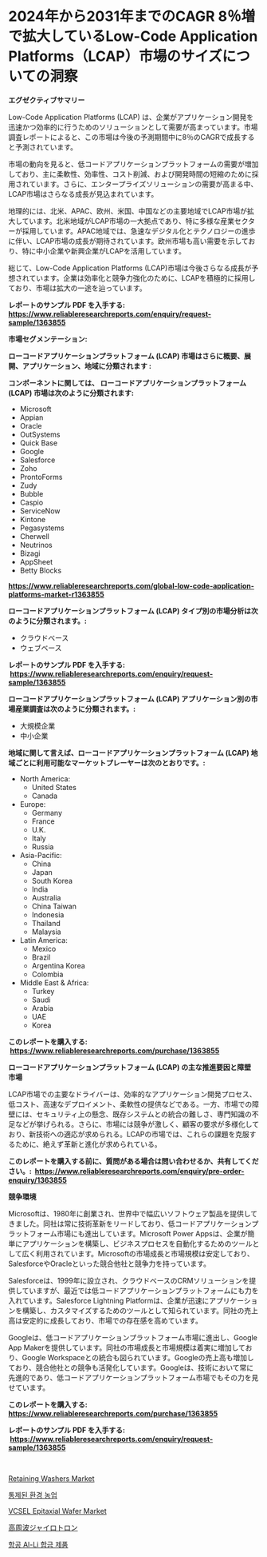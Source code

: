 <p><h1>2024年から2031年までのCAGR 8％増で拡大しているLow-Code Application Platforms（LCAP）市場のサイズについての洞察</h1></p><p><strong>エグゼクティブサマリー</strong></p>
<p><p>Low-Code Application Platforms (LCAP) は、企業がアプリケーション開発を迅速かつ効率的に行うためのソリューションとして需要が高まっています。市場調査レポートによると、この市場は今後の予測期間中に8％のCAGRで成長すると予測されています。</p><p>市場の動向を見ると、低コードアプリケーションプラットフォームの需要が増加しており、主に柔軟性、効率性、コスト削減、および開発時間の短縮のために採用されています。さらに、エンタープライズソリューションの需要が高まる中、LCAP市場はさらなる成長が見込まれています。</p><p>地理的には、北米、APAC、欧州、米国、中国などの主要地域でLCAP市場が拡大しています。北米地域がLCAP市場の一大拠点であり、特に多様な産業セクターが採用しています。APAC地域では、急速なデジタル化とテクノロジーの進歩に伴い、LCAP市場の成長が期待されています。欧州市場も高い需要を示しており、特に中小企業や新興企業がLCAPを活用しています。</p><p>総じて、Low-Code Application Platforms (LCAP)市場は今後さらなる成長が予想されています。企業は効率化と競争力強化のために、LCAPを積極的に採用しており、市場は拡大の一途を辿っています。</p></p>
<p><strong>レポートのサンプル PDF を入手する: <a href="https://www.reliableresearchreports.com/enquiry/request-sample/1363855">https://www.reliableresearchreports.com/enquiry/request-sample/1363855</a></strong></p>
<p><strong>市場セグメンテーション:</strong></p>
<p><strong> ローコードアプリケーションプラットフォーム (LCAP) 市場はさらに概要、展開、アプリケーション、地域に分類されます :</strong></p>
<p><strong>コンポーネントに関しては、 ローコードアプリケーションプラットフォーム (LCAP) 市場は次のように分類されます: &nbsp;</strong></p>
<p><ul><li>Microsoft</li><li>Appian</li><li>Oracle</li><li>OutSystems</li><li>Quick Base</li><li>Google</li><li>Salesforce</li><li>Zoho</li><li>ProntoForms</li><li>Zudy</li><li>Bubble</li><li>Caspio</li><li>ServiceNow</li><li>Kintone</li><li>Pegasystems</li><li>Cherwell</li><li>Neutrinos</li><li>Bizagi</li><li>AppSheet</li><li>Betty Blocks</li></ul></p>
<p><strong><a href="https://www.reliableresearchreports.com/global-low-code-application-platforms-market-r1363855">https://www.reliableresearchreports.com/global-low-code-application-platforms-market-r1363855</a></strong></p>
<p><strong> ローコードアプリケーションプラットフォーム (LCAP) タイプ別の市場分析は次のように分類されます。:</strong></p>
<p><ul><li>クラウドベース</li><li>ウェブベース</li></ul></p>
<p><strong>レポートのサンプル PDF を入手する: &nbsp;<a href="https://www.reliableresearchreports.com/enquiry/request-sample/1363855">https://www.reliableresearchreports.com/enquiry/request-sample/1363855</a></strong></p>
<p><strong> ローコードアプリケーションプラットフォーム (LCAP) アプリケーション別の市場産業調査は次のように分類されます。:</strong></p>
<p><ul><li>大規模企業</li><li>中小企業</li></ul></p>
<p><strong>地域に関して言えば、ローコードアプリケーションプラットフォーム (LCAP) 地域ごとに利用可能なマーケットプレーヤーは次のとおりです。:</strong></p>
<p><ul>
    <li>
        North America:
        <ul>
            <li>United States</li>
            <li>Canada</li>
        </ul>
    </li>
    <li>
        Europe:
        <ul>
            <li>Germany</li>
            <li>France</li>
            <li>U.K.</li>
            <li>Italy</li>
            <li>Russia</li>
        </ul>
    </li>
    <li>
        Asia-Pacific:
        <ul>
            <li>China</li>
            <li>Japan</li>
            <li>South Korea</li>
            <li>India</li>
            <li>Australia</li>
            <li>China Taiwan</li>
            <li>Indonesia</li>
            <li>Thailand</li>
            <li>Malaysia</li>
        </ul>
    </li>
    <li>
        Latin America:
        <ul>
            <li>Mexico</li>
            <li>Brazil</li>
            <li>Argentina Korea</li>
            <li>Colombia</li>
        </ul>
    </li>
    <li>
        Middle East & Africa:
        <ul>
            <li>Turkey</li>
            <li>Saudi</li>
            <li>Arabia</li>
            <li>UAE</li>
            <li>Korea</li>
        </ul>
    </li>
    </ul></p>
<p><strong>このレポートを購入する: &nbsp;<a href="https://www.reliableresearchreports.com/purchase/1363855">https://www.reliableresearchreports.com/purchase/1363855</a></strong></p>
<p><strong>ローコードアプリケーションプラットフォーム (LCAP) の主な推進要因と障壁 市場</strong></p>
<p><p>LCAP市場での主要なドライバーは、効率的なアプリケーション開発プロセス、低コスト、高速なデプロイメント、柔軟性の提供などである。一方、市場での障壁には、セキュリティ上の懸念、既存システムとの統合の難しさ、専門知識の不足などが挙げられる。さらに、市場には競争が激しく、顧客の要求が多様化しており、新技術への適応が求められる。LCAPの市場では、これらの課題を克服するために、絶えず革新と進化が求められている。</p></p>
<p><strong>このレポートを購入する前に、質問がある場合は問い合わせるか、共有してください。:&nbsp; <a href="https://www.reliableresearchreports.com/enquiry/pre-order-enquiry/1363855">https://www.reliableresearchreports.com/enquiry/pre-order-enquiry/1363855</a></strong></p>
<p><strong>競争環境</strong></p>
<p><p>Microsoftは、1980年に創業され、世界中で幅広いソフトウェア製品を提供してきました。同社は常に技術革新をリードしており、低コードアプリケーションプラットフォーム市場にも進出しています。Microsoft Power Appsは、企業が簡単にアプリケーションを構築し、ビジネスプロセスを自動化するためのツールとして広く利用されています。Microsoftの市場成長と市場規模は安定しており、SalesforceやOracleといった競合他社と競争力を持っています。</p><p>Salesforceは、1999年に設立され、クラウドベースのCRMソリューションを提供していますが、最近では低コードアプリケーションプラットフォームにも力を入れています。Salesforce Lightning Platformは、企業が迅速にアプリケーションを構築し、カスタマイズするためのツールとして知られています。同社の売上高は安定的に成長しており、市場での存在感を高めています。</p><p>Googleは、低コードアプリケーションプラットフォーム市場に進出し、Google App Makerを提供しています。同社の市場成長と市場規模は着実に増加しており、Google Workspaceとの統合も図られています。Googleの売上高も増加しており、競合他社との競争も活発化しています。Googleは、技術において常に先進的であり、低コードアプリケーションプラットフォーム市場でもその力を見せています。</p></p>
<p><strong>このレポートを購入する: &nbsp; <a href="https://www.reliableresearchreports.com/purchase/1363855">https://www.reliableresearchreports.com/purchase/1363855</a></strong></p>
<p><strong>レポートのサンプル PDF を入手する: &nbsp;<a href="https://www.reliableresearchreports.com/enquiry/request-sample/1363855">https://www.reliableresearchreports.com/enquiry/request-sample/1363855</a></strong><strong></strong></p>
<p>&nbsp;</p>
<p><p><a href="https://github.com/globismark/Market-Research-Report-List-3/blob/main/retaining-washers-market.md">Retaining Washers Market</a></p><p><a href="https://github.com/risastia4/Market-Research-Report-List-1/blob/main/5350042103375.md">통제된 환경 농업</a></p><p><a href="https://issuu.com/reportprime-2/docs/vcsel-epitaxial-wafer-market-size-2030.pptx">VCSEL Epitaxial Wafer Market</a></p><p><a href="https://github.com/bevdtkn4419963/Market-Research-Report-List-2/blob/main/6379224108612.md">高周波ジャイロトロン</a></p><p><a href="https://github.com/amuji413411/Market-Research-Report-List-1/blob/main/5606448103374.md">항공 Al-Li 합금 제품</a></p></p>